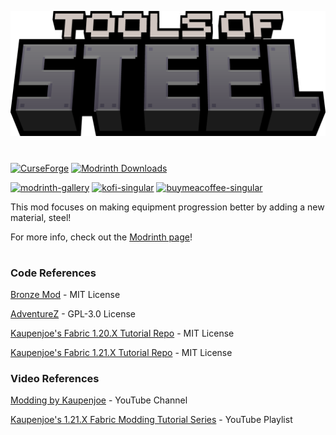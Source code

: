 ![mod title](./toolsofsteel_title.png)

#

[![CurseForge](https://img.shields.io/curseforge/dt/1198467?style=flat-square&logo=CurseForge&logoColor=f16436&label=CurseForge&labelColor=1a1a1a&color=f16436)](https://www.curseforge.com/minecraft/mc-mods/tools-of-steel) [![Modrinth Downloads](https://img.shields.io/modrinth/dt/ls9yRycB?style=flat-square&logo=modrinth&logoColor=1bd96a&label=Modrinth&labelColor=16181c&color=1bd96a)](https://modrinth.com/mod/tools-of-steel)

[![modrinth-gallery](https://cdn.jsdelivr.net/npm/@intergrav/devins-badges@3/assets/cozy/documentation/modrinth-gallery_64h.png)](https://modrinth.com/mod/tools-of-steel/gallery) [![kofi-singular](https://cdn.jsdelivr.net/npm/@intergrav/devins-badges@3/assets/cozy/donate/kofi-singular_64h.png)](https://ko-fi.com/kckarnige) [![buymeacoffee-singular](https://cdn.jsdelivr.net/npm/@intergrav/devins-badges@3/assets/cozy/donate/buymeacoffee-singular_64h.png)](https://www.buymeacoffee.com/kckarnige)


This mod focuses on making equipment progression better by adding a new material, steel!

For more info, check out the [Modrinth page](https://modrinth.com/mod/tools-of-steel)!

#

### Code References

[Bronze Mod](https://github.com/Khazoda/bronze) - MIT License

[AdventureZ](https://github.com/Globox1997/AdventureZ) - GPL-3.0 License

[Kaupenjoe's Fabric 1.20.X Tutorial Repo](https://github.com/Tutorials-By-Kaupenjoe/Fabric-Tutorial-1.20.X) - MIT License

[Kaupenjoe's Fabric 1.21.X Tutorial Repo](https://github.com/Tutorials-By-Kaupenjoe/Fabric-Tutorial-1.21.X) - MIT License

### Video References

[Modding by Kaupenjoe](https://www.youtube.com/@ModdingByKaupenjoe) - YouTube Channel

[Kaupenjoe's 1.21.X Fabric Modding Tutorial Series](https://www.youtube.com/watch?v=oU8-qV-ZtUY&list=PLKGarocXCE1H_HxOYihQMq0mlpqiUJj4L) - YouTube Playlist